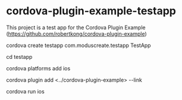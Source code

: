 # cordova-plugin-example-testapp

This project is a test app for the Cordova Plugin Example (https://github.com/robertkong/cordova-plugin-example)

cordova create testapp com.moduscreate.testapp TestApp

cd testapp

cordova platforms add ios

cordova plugin add <../cordova-plugin-example> --link

cordova run ios
